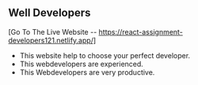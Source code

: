## Well Developers

[Go To The Live Website -- https://react-assignment-developers121.netlify.app/]

- This website help to choose your perfect developer.
- This webdevelopers are experienced.
- This Webdevelopers are very productive.
